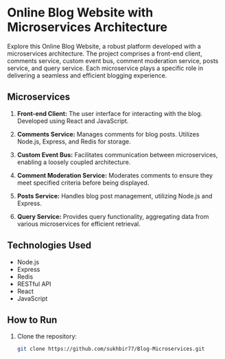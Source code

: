 # Online Blog Website with Microservices Architecture

Explore this Online Blog Website, a robust platform developed with a microservices architecture. The project comprises a front-end client, comments service, custom event bus, comment moderation service, posts service, and query service. Each microservice plays a specific role in delivering a seamless and efficient blogging experience.

## Microservices

1. **Front-end Client:** The user interface for interacting with the blog. Developed using React and JavaScript.

2. **Comments Service:** Manages comments for blog posts. Utilizes Node.js, Express, and Redis for storage.

3. **Custom Event Bus:** Facilitates communication between microservices, enabling a loosely coupled architecture.

4. **Comment Moderation Service:** Moderates comments to ensure they meet specified criteria before being displayed.

5. **Posts Service:** Handles blog post management, utilizing Node.js and Express.

6. **Query Service:** Provides query functionality, aggregating data from various microservices for efficient retrieval.

## Technologies Used

- Node.js
- Express
- Redis
- RESTful API
- React
- JavaScript

## How to Run

1. Clone the repository:

   ```bash
   git clone https://github.com/sukhbir77/Blog-Microservices.git

